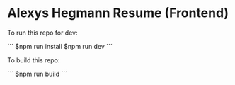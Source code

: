# Alexys Hegmann Resume (Frontend)

To run this repo for dev:

´´´
$npm run install
$npm run dev
´´´

To build this repo:

´´´
$npm run build
´´´
